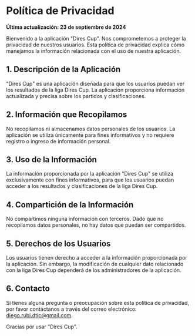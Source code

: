 # Política de Privacidad

**Última actualización: 23 de septiembre de 2024**

Bienvenido a la aplicación "Dires Cup". Nos comprometemos a proteger la privacidad de nuestros usuarios. Esta política de privacidad explica cómo manejamos la información relacionada con el uso de nuestra aplicación.

## 1. Descripción de la Aplicación

"Dires Cup" es una aplicación diseñada para que los usuarios puedan ver los resultados de la liga Dires Cup. La aplicación proporciona información actualizada y precisa sobre los partidos y clasificaciones.

## 2. Información que Recopilamos

No recopilamos ni almacenamos datos personales de los usuarios. La aplicación se utiliza únicamente para fines informativos y no requiere registro o ingreso de información personal.

## 3. Uso de la Información

La información proporcionada por la aplicación "Dires Cup" se utiliza exclusivamente con fines informativos, para que los usuarios puedan acceder a los resultados y clasificaciones de la liga Dires Cup.

## 4. Compartición de la Información

No compartimos ninguna información con terceros. Dado que no recopilamos datos personales, no hay datos que puedan ser compartidos.

## 5. Derechos de los Usuarios

Los usuarios tienen derecho a acceder a la información proporcionada por la aplicación. Sin embargo, la modificación de cualquier dato relacionado con la liga Dires Cup dependerá de los administradores de la aplicación.

## 6. Contacto

Si tienes alguna pregunta o preocupación sobre esta política de privacidad, por favor contáctanos a través del correo electrónico: [diego.rubi.dtic@gmail.com](mailto:diego.rubi.dtic@gmail.com).

Gracias por usar "Dires Cup".

